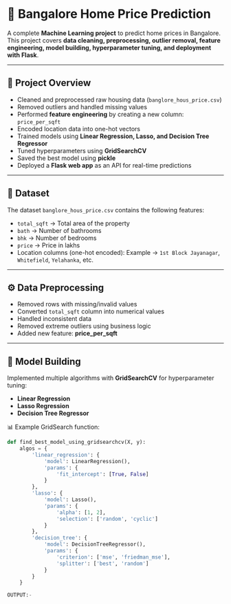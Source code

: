 # 🏡 Bangalore Home Price Prediction

A complete **Machine Learning project** to predict home prices in Bangalore.  
This project covers **data cleaning, preprocessing, outlier removal, feature engineering, model building, hyperparameter tuning, and deployment with Flask**.

---

## 📌 Project Overview

- Cleaned and preprocessed raw housing data (`banglore_hous_price.csv`)  
- Removed outliers and handled missing values  
- Performed **feature engineering** by creating a new column: `price_per_sqft`  
- Encoded location data into one-hot vectors  
- Trained models using **Linear Regression, Lasso, and Decision Tree Regressor**  
- Tuned hyperparameters using **GridSearchCV**  
- Saved the best model using **pickle**  
- Deployed a **Flask web app** as an API for real-time predictions  

---

## 📂 Dataset

The dataset `banglore_hous_price.csv` contains the following features:

- `total_sqft` → Total area of the property  
- `bath` → Number of bathrooms  
- `bhk` → Number of bedrooms  
- `price` → Price in lakhs  
- Location columns (one-hot encoded): Example → `1st Block Jayanagar`, `Whitefield`, `Yelahanka`, etc.  

---

## ⚙️ Data Preprocessing

- Removed rows with missing/invalid values  
- Converted `total_sqft` column into numerical values  
- Handled inconsistent data  
- Removed extreme outliers using business logic  
- Added new feature: **price_per_sqft**  

---

## 🔬 Model Building

Implemented multiple algorithms with **GridSearchCV** for hyperparameter tuning:

- **Linear Regression**  
- **Lasso Regression**  
- **Decision Tree Regressor**  

📊 Example GridSearch function:

```python
def find_best_model_using_gridsearchcv(X, y):
    algos = {
        'linear_regression': {
            'model': LinearRegression(),
            'params': {
                'fit_intercept': [True, False]
            }
        },
        'lasso': {
            'model': Lasso(),
            'params': {
                'alpha': [1, 2],
                'selection': ['random', 'cyclic']
            }
        },
        'decision_tree': {
            'model': DecisionTreeRegressor(),
            'params': {
                'criterion': ['mse', 'friedman_mse'],
                'splitter': ['best', 'random']
            }
        }
    }

OUTPUT:-


